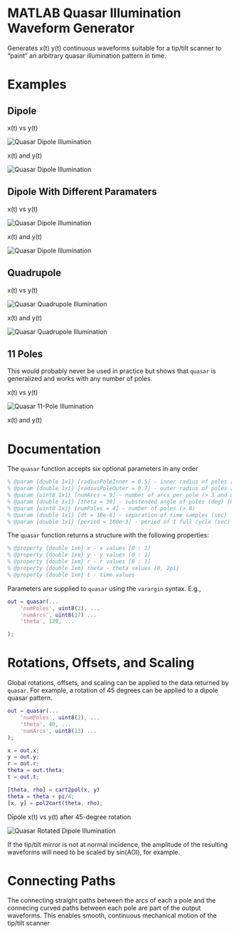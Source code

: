 # MATLAB Quasar Illumination Waveform Generator

Generates  x(t) y(t) continuous waveforms suitable for a tip/tilt scanner to “paint” an arbitrary quasar illumination pattern in time.  

# Examples

## Dipole

x(t) vs y(t)

![Quasar Dipole Illumination](img/dipole.jpg?raw=true)

x(t) and y(t)

![Quasar Dipole Illumination](img/dipole-waveforms.jpg?raw=true)

## Dipole With Different Paramaters

x(t) vs y(t)

![Quasar Dipole Illumination](img/dipole-2.jpg?raw=true)

x(t) and y(t)

![Quasar Dipole Illumination](img/dipole-2-waveforms.jpg?raw=true)

## Quadrupole

x(t) vs y(t)

![Quasar Quadrupole Illumination](img/quad-pole.jpg?raw=true)

x(t) and y(t)

![Quasar Quadrupole Illumination](img/quad-pole-waveforms.jpg?raw=true)

## 11 Poles 

This would probably never be used in practice but shows that `quasar` is generalized and works with any number of poles. 

x(t) vs y(t)

![Quasar 11-Pole Illumination](img/11-pole.jpg?raw=true)

x(t) and y(t)

# Documentation



The `quasar` function accepts six optional parameters in any order

```matlab
% @param {double 1x1} [radiusPoleInner = 0.5] - inner radius of poles [0 : 1]
% @param {double 1x1} [radiusPoleOuter = 0.7] - outer radius of poles [0 : 1]
% @param {uint8 1x1} [numArcs = 9] - number of arcs per pole (> 3 and odd)
% @param {double 1x1} [theta = 30] - substended angle of poles (deg) [0 : 90]
% @param {uint8 1x1} [numPoles = 4] - number of poles (> 0)
% @param {double 1x1} [dt = 10e-6] - separation of time samples (sec)
% @param {double 1x1} [period = 100e-3] - period of 1 full cycle (sec)
```

The `quasar` function returns a structure with the following properties:

```matlab
% @property {double 1xm} x - x values [0 : 1]
% @property {double 1xm} y - y values [0 : 1]
% @property {double 1xm} r - r values [0 : 1]
% @property {double 1xm} theta - theta values [0, 2pi]
% @property {double 1xm} t - time values
```
Parameters are supplied to `quasar` using the `varargin` syntax.  E.g.,

```matlab
out = quasar(...
    'numPoles', uint8(2), ...
    'numArcs', uint8(17) ...
    'theta', 120, ...

);
```

# Rotations, Offsets, and Scaling

Global rotations, offsets, and scaling can be applied to the data returned by `quasar`.  For example, a rotation of 45 degrees can be applied to a dipole quasar pattern.

```matlab
out = quasar(...
    'numPoles', uint8(2), ...
    'theta', 40, ...
    'numArcs', uint8(13) ...
);

x = out.x;
y = out.y;
r = out.r;
theta = out.theta;
t = out.t;

[theta, rho] = cart2pol(x, y)
theta = theta + pi/4;
[x, y] = pol2cart(theta, rho);
```
Dipole x(t) vs y(t) after 45-degree rotation

![Quasar Rotated Dipole Illumination](img/dipole-rotated-45.jpg?raw=true)

If the tip/tilt mirror is not at normal incidence, the amplitude of the resulting waveforms will need to be scaled by sin(AOI), for example.


# Connecting Paths

The connecting straight paths between the arcs of each a pole and the connecing curved paths between each pole are part of the output waveforms.  This enables smooth, continuous mechanical motion of the tip/tilt scanner  
